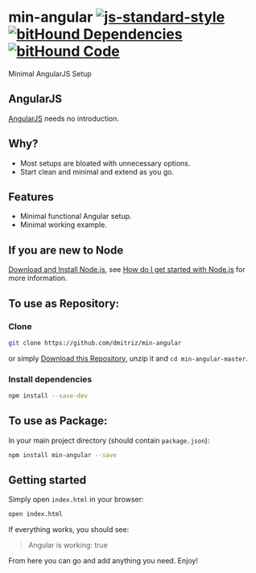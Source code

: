 # min-angular [![js-standard-style](https://img.shields.io/badge/code%20style-standard-brightgreen.svg)](http://standardjs.com/) [![bitHound Dependencies](https://www.bithound.io/github/dmitriz/min-angular/badges/dependencies.svg)](https://www.bithound.io/github/dmitriz/min-angular/master/dependencies/npm) [![bitHound Code](https://www.bithound.io/github/dmitriz/min-angular/badges/code.svg)](https://www.bithound.io/github/dmitriz/min-angular)
Minimal AngularJS Setup


## AngularJS
[AngularJS](https://angularjs.org/) needs no introduction.


## Why?
- Most setups are bloated with unnecessary options.
- Start clean and minimal and extend as you go.

## Features
- Minimal functional Angular setup.
- Minimal working example.


## If you are new to Node
[Download and Install Node.js](https://nodejs.org/download/), see [How do I get started with Node.js](http://stackoverflow.com/questions/2353818/how-do-i-get-started-with-node-js) for more information.


## To use as Repository: 
### Clone
```sh
git clone https://github.com/dmitriz/min-angular
```
or simply [Download this Repository](https://github.com/dmitriz/min-angular/archive/master.zip),
unzip it and `cd min-angular-master`.

### Install dependencies
```sh
npm install --save-dev
```

## To use as Package:
In your main project directory (should contain `package.json`):
```sh
npm install min-angular --save
```

## Getting started
Simply open `index.html` in your browser:
```sh
open index.html
```
If everything works, you should see:
> Angular is working: true

From here you can go and add anything you need.
Enjoy!
